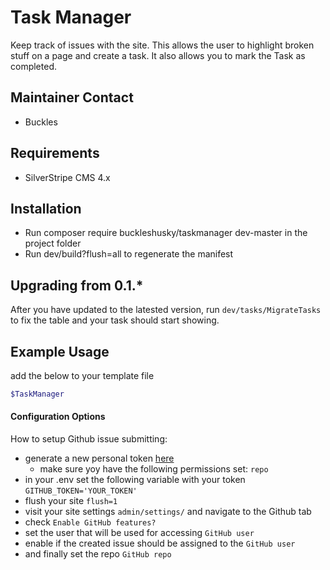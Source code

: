 Task Manager
=================
Keep track of issues with the site. This allows the user to highlight broken stuff on a page and create a task. It also allows you to mark the Task as completed.

## Maintainer Contact
* Buckles

## Requirements
* SilverStripe CMS 4.x 


## Installation
* Run composer require buckleshusky/taskmanager dev-master in the project folder
* Run dev/build?flush=all to regenerate the manifest

## Upgrading from 0.1.*
After you have updated to the latested version, run `dev/tasks/MigrateTasks` to fix the table and your task should start showing.

## Example Usage
add the below to your template file
```php
$TaskManager
```

#### Configuration Options
How to setup Github issue submitting:
* generate a new personal token [here](https://github.com/settings/tokens)
    * make sure yoy have the following permissions set: `repo` 
* in your .env set the following variable with your token `GITHUB_TOKEN='YOUR_TOKEN'`
* flush your site `flush=1`
* visit your site settings `admin/settings/` and navigate to the Github tab
* check `Enable GitHub features?`
* set the user that will be used for accessing `GitHub user`
* enable if the created issue should be assigned to the `GitHub user`
* and finally set the repo `GitHub repo`